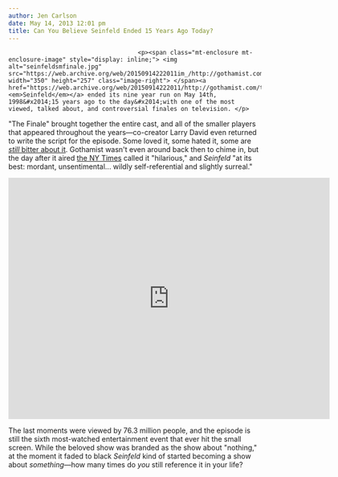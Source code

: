 ```yaml
---
author: Jen Carlson
date: May 14, 2013 12:01 pm
title: Can You Believe Seinfeld Ended 15 Years Ago Today?
---
```


	
										<p><span class="mt-enclosure mt-enclosure-image" style="display: inline;"> <img alt="seinfeldsmfinale.jpg" src="https://web.archive.org/web/20150914222011im_/http://gothamist.com/attachments/arts_jen/seinfeldsmfinale.jpg" width="350" height="257" class="image-right"> </span><a href="https://web.archive.org/web/20150914222011/http://gothamist.com/tags/seinfeld"><em>Seinfeld</em></a> ended its nine year run on May 14th, 1998&#x2014;15 years ago to the day&#x2014;with one of the most viewed, talked about, and controversial finales on television. </p>

<p>&quot;The Finale&quot; brought together the entire cast, and all of the smaller players that appeared throughout the years&#x2014;co-creator Larry David even returned to write the script for the episode. Some loved it, some hated it, some are <a href="https://web.archive.org/web/20150914222011/http://www.starpulse.com/news/index.php/2008/09/18/ten_years_later_still_bitter_about_seinf"><em>still</em> bitter about it</a>. Gothamist wasn&apos;t even around back then to chime in, but the day after it aired <a href="https://web.archive.org/web/20150914222011/http://www.nytimes.com/1998/05/15/arts/television-review-seinfeld-goes-out-in-self-referential-style.html">the NY Times</a> called it &quot;hilarious,&quot; and <em>Seinfeld</em> &quot;at its best: mordant, unsentimental... wildly self-referential and slightly surreal.&quot;</p>

<p><iframe width="640" height="480" src="https://web.archive.org/web/20150914222011if_/http://www.youtube.com/embed/n_OS1q6f5Rc" frameborder="0" allowfullscreen></iframe></p>

<p>The last moments were viewed by 76.3 million people, and the episode is still the sixth most-watched entertainment event that ever hit the small screen. While the beloved show was branded as the show about &quot;nothing,&quot; at the moment it faded to black <em>Seinfeld</em> kind of started becoming a show about <em>something</em>&#x2014;how many times do <em>you</em> still reference it in your life?</p>					
										
									
				